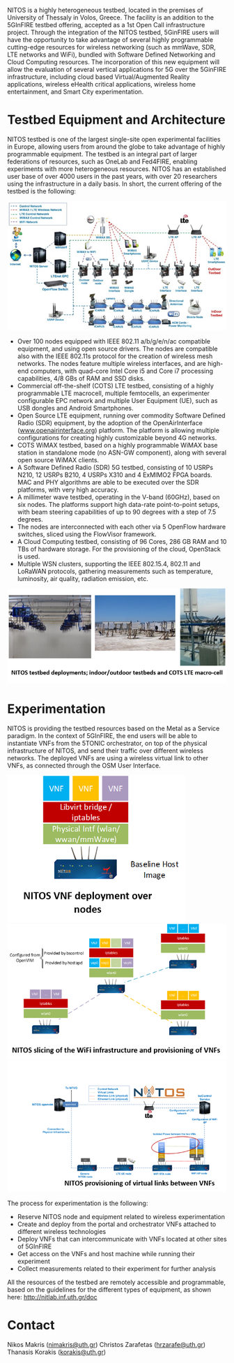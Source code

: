 <!-- TITLE: NITOS -->
<!-- SUBTITLE: Network Implementation Testbed Using Open Source platforms -->

NITOS is a highly heterogeneous testbed, located in the premises of University of Thessaly in Volos, Greece. The facility is an addition to the 5GInFIRE testbed offering, accepted as a 1st Open Call infrastructure project. Through the integration of the NITOS testbed, 5GinFIRE users will have the opportunity to take advantage of several highly programmable cutting-edge resources for wireless networking (such as mmWave, SDR, LTE networks and WiFi), bundled with Software Defined Networking and Cloud Computing resources. The incorporation of this new equipment will allow the evaluation of several vertical applications for 5G over the 5GinFIRE infrastructure, including cloud based Virtual/Augmented Reality applications, wireless eHealth critical applications, wireless home entertainment, and Smart City experimentation.
# Testbed Equipment and Architecture
NITOS testbed is one of the largest single-site open experimental facilities in Europe, allowing users from around the globe to take advantage of highly programmable equipment. The testbed is an integral part of larger federations of resources, such as OneLab and Fed4FIRE, enabling experiments with more heterogeneous resources. NITOS has an established user base of over 4000 users in the past years, with over 20 researchers using the infrastructure in a daily basis. In short, the current offering of the testbed is the following:

![Nitos 1](/uploads/nitos/nitos-1.jpg "Nitos 1")

* Over 100 nodes equipped with IEEE 802.11 a/b/g/e/n/ac compatible equipment, and using open source drivers. The nodes are compatible also with the IEEE 802.11s protocol for the creation of wireless mesh networks. The nodes feature multiple wireless interfaces, and are high-end computers, with quad-core Intel Core i5 and Core i7 processing capabilities, 4/8 GBs of RAM and SSD disks.
* Commercial off-the-shelf (COTS) LTE testbed, consisting of a highly programmable LTE macrocell, multiple femtocells, an experimenter configurable EPC network and multiple User Equipment (UE), such as USB dongles and Android Smartphones.
* Open Source LTE equipment, running over commodity Software Defined Radio (SDR) equipment, by the adoption of the OpenAirInterface (www.openairinterface.org) platform. The platform is allowing multiple configurations for creating highly customizable beyond 4G networks. 
* COTS WiMAX testbed, based on a highly programmable WiMAX base station in standalone mode (no ASN-GW component), along with several open source WiMAX clients. 
* A Software Defined Radio (SDR) 5G testbed, consisting of 10 USRPs N210, 12 USRPs B210, 4 USRPs X310 and 4 ExMIMO2 FPGA boards. MAC and PHY algorithms are able to be executed over the SDR platforms, with very high accuracy.
* A millimeter wave testbed, operating in the V-band (60GHz), based on six nodes. The platforms support high data-rate point-to-point setups, with beam steering capabilities of up to 90 degrees with a step of 7.5 degrees.
* The nodes are interconnected with each other via 5 OpenFlow hardware switches, sliced using the FlowVisor framework. 
* A Cloud Computing testbed, consisting of 96 Cores, 286 GB RAM and 10 TBs of hardware storage. For the provisioning of the cloud, OpenStack is used.
* Multiple WSN clusters, supporting the IEEE 802.15.4, 802.11 and LoRaWAN protocols, gathering measurements such as temperature, luminosity, air quality, radiation emission, etc. 

![Nitos 2](/uploads/nitos/nitos-2.png "Nitos 2")


# Experimentation
NITOS is providing the testbed resources based on the Metal as a Service paradigm. In the context of 5GInFIRE, the end users will be able to instantiate VNFs from the 5TONIC orchestrator, on top of the physical infrastructure of NITOS, and send their traffic over different wireless networks. The deployed VNFs are using a wireless virtual link to other VNFs, as connected through the OSM User Interface. 

![Vnfs Over Nitos](/uploads/nitos/vnfs-over-nitos.png "Vnfs Over Nitos")      ![4 Nitos 4](/uploads/nitos/4-nitos-4.png "4 Nitos 4")      ![5 Nitos 5](/uploads/nitos/5-nitos-5.png "5 Nitos 5")

The process for experimentation is the following:
* Reserve NITOS node and equipment related to wireless experimentation
* Create and deploy from the portal and orchestrator VNFs attached to different wireless technologies
* Deploy VNFs that can intercommunicate with VNFs located at other sites of 5GInFIRE
* Get access on the VNFs and host machine while running their experiment
* Collect measurements related to their experiment for further analysis

All the resources of the testbed are remotely accessible and programmable, based on the guidelines for the different types of equipment, as shown here: http://nitlab.inf.uth.gr/doc

# Contact
Nikos Makris (nimakris@uth.gr)
Christos Zarafetas (hrzarafe@uth.gr)
Thanasis Korakis (korakis@uth.gr)